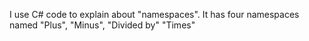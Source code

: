 I use C# code to explain about "namespaces". It has four namespaces named "Plus", "Minus", "Divided by" "Times"
